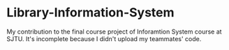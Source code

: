 # Library-Information-System
My contribution to the final course project of Inforamtion System course at SJTU. It's incomplete because I didn't upload my teammates' code.
